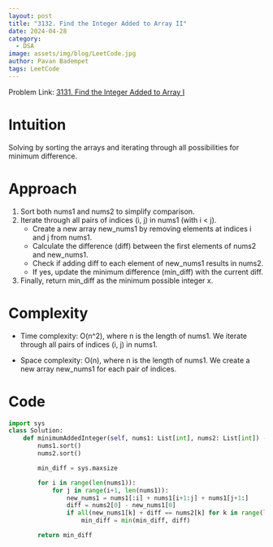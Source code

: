 ```yaml
---
layout: post
title: "3132. Find the Integer Added to Array II"
date: 2024-04-28
category:
  - DSA
image: assets/img/blog/LeetCode.jpg
author: Pavan Badempet
tags: LeetCode
---
```


Problem Link: [3131. Find the Integer Added to Array I](https://leetcode.com/problems/find-the-integer-added-to-array-ii/solutions/)

# Intuition
Solving by sorting the arrays and iterating through all possibilities for minimum difference. 
# Approach
1. Sort both nums1 and nums2 to simplify comparison.
2. Iterate through all pairs of indices (i, j) in nums1 (with i < j).
    - Create a new array new_nums1 by removing elements at indices i and j from nums1.
    - Calculate the difference (diff) between the first elements of nums2 and new_nums1.
    - Check if adding diff to each element of new_nums1 results in nums2.
    - If yes, update the minimum difference (min_diff) with the current diff.
3. Finally, return min_diff as the minimum possible integer x.

# Complexity
- Time complexity:
O(n^2), where n is the length of nums1. We iterate through all pairs of indices (i, j) in nums1.

- Space complexity:
O(n), where n is the length of nums1. We create a new array new_nums1 for each pair of indices.

# Code
```python
import sys
class Solution:
    def minimumAddedInteger(self, nums1: List[int], nums2: List[int]) -> int:
        nums1.sort()
        nums2.sort()

        min_diff = sys.maxsize

        for i in range(len(nums1)):
            for j in range(i+1, len(nums1)):
                new_nums1 = nums1[:i] + nums1[i+1:j] + nums1[j+1:]
                diff = nums2[0] - new_nums1[0]
                if all(new_nums1[k] + diff == nums2[k] for k in range(len(nums2))):
                    min_diff = min(min_diff, diff)

        return min_diff
```